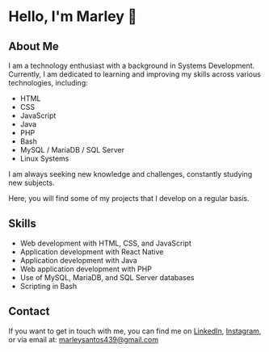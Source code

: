 

# Hello, I'm Marley 👋

## About Me

I am a technology enthusiast with a background in Systems Development. Currently, I am dedicated to learning and improving my skills across various technologies, including:

- HTML
- CSS
- JavaScript
- Java
- PHP
- Bash
- MySQL / MariaDB / SQL Server
- Linux Systems

I am always seeking new knowledge and challenges, constantly studying new subjects.

Here, you will find some of my projects that I develop on a regular basis.

## Skills

- Web development with HTML, CSS, and JavaScript
- Application development with React Native
- Application development with Java
- Web application development with PHP
- Use of MySQL, MariaDB, and SQL Server databases
- Scripting in Bash

## Contact

If you want to get in touch with me, you can find me on [LinkedIn](https://www.linkedin.com/in/marleysantos/), [Instagram](https://instagram.com/marleysantos4390), or via email at: [marleysantos439@gmail.com](mailto:marleysantos439@gmail.com)

<!---
MarleyS439/MarleyS439 is a ✨ special ✨ repository because its `README.md` (this file) appears on your GitHub profile.
You can click the Preview link to take a look at your changes.
--->
